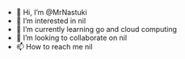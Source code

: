 - 👋 Hi, I’m @MrNastuki
- 👀 I’m interested in nil
- 🌱 I’m currently learning go and cloud computing
- 💞️ I’m looking to collaborate on nil
- 📫 How to reach me nil

<!---
MrNastuki/MrNastuki is a ✨ special ✨ repository because its `README.md` (this file) appears on your GitHub profile.
You can click the Preview link to take a look at your changes.
--->
